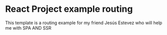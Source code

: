# React Project example routing

This template is a routing example for my friend Jesús Estevez who will help me with SPA AND SSR